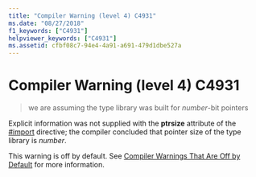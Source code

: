 ```yaml
---
title: "Compiler Warning (level 4) C4931"
ms.date: "08/27/2018"
f1_keywords: ["C4931"]
helpviewer_keywords: ["C4931"]
ms.assetid: cfbf08c7-94e4-4a91-a691-479d1dbe527a
---
```

# Compiler Warning (level 4) C4931

> we are assuming the type library was built for *number*-bit pointers

Explicit information was not supplied with the **ptrsize** attribute of the [#import](../../preprocessor/hash-import-directive-cpp.md) directive; the compiler concluded that pointer size of the type library is *number*.

This warning is off by default. See [Compiler Warnings That Are Off by Default](../../preprocessor/compiler-warnings-that-are-off-by-default.md) for more information.
